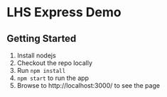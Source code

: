 LHS Express Demo
================

Getting Started
---------------

1. Install nodejs
2. Checkout the repo locally
3. Run `npm install`
4. `npm start` to run the app
5. Browse to http://localhost:3000/ to see the page

